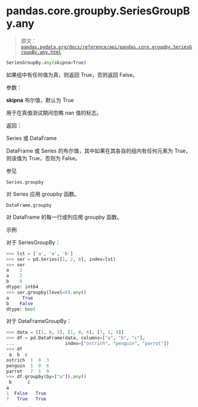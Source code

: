 # pandas.core.groupby.SeriesGroupBy.any

> 原文：[`pandas.pydata.org/docs/reference/api/pandas.core.groupby.SeriesGroupBy.any.html`](https://pandas.pydata.org/docs/reference/api/pandas.core.groupby.SeriesGroupBy.any.html)

```py
SeriesGroupBy.any(skipna=True)
```

如果组中有任何值为真，则返回 True，否则返回 False。

参数：

**skipna** 布尔值，默认为 True

用于在真值测试期间忽略 nan 值的标志。

返回：

Series 或 DataFrame

DataFrame 或 Series 的布尔值，其中如果在其各自的组内有任何元素为 True，则该值为 True，否则为 False。

参见

`Series.groupby`

对 Series 应用 groupby 函数。

`DataFrame.groupby`

对 DataFrame 的每一行或列应用 groupby 函数。

示例

对于 SeriesGroupBy：

```py
>>> lst = ['a', 'a', 'b']
>>> ser = pd.Series([1, 2, 0], index=lst)
>>> ser
a    1
a    2
b    0
dtype: int64
>>> ser.groupby(level=0).any()
a     True
b    False
dtype: bool 
```

对于 DataFrameGroupBy：

```py
>>> data = [[1, 0, 3], [1, 0, 6], [7, 1, 9]]
>>> df = pd.DataFrame(data, columns=["a", "b", "c"],
...                   index=["ostrich", "penguin", "parrot"])
>>> df
 a  b  c
ostrich  1  0  3
penguin  1  0  6
parrot   7  1  9
>>> df.groupby(by=["a"]).any()
 b      c
a
1  False   True
7   True   True 
```
